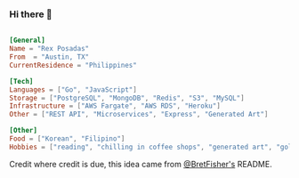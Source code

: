 ### Hi there 👋

```toml

[General]
Name = "Rex Posadas"
From  = "Austin, TX"
CurrentResidence = "Philippines"

[Tech]
Languages = ["Go", "JavaScript"]
Storage = ["PostgreSQL", "MongoDB", "Redis", "S3", "MySQL"]
Infrastructure = ["AWS Fargate", "AWS RDS", "Heroku"]
Other = ["REST API", "Microservices", "Express", "Generated Art"]

[Other]
Food = ["Korean", "Filipino"]
Hobbies = ["reading", "chilling in coffee shops", "generated art", "golf"]
```

Credit where credit is due, this idea came from [@BretFisher's](https://github.com/BretFisher) README.
